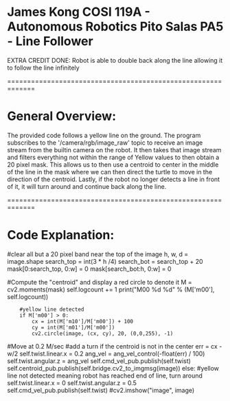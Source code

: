 James Kong
COSI 119A - Autonomous Robotics
Pito Salas
PA5 - Line Follower
=============================================================

EXTRA CREDIT DONE: Robot is able to double back along the line allowing it to follow the line infinitely

=============================================================

# **General Overview:**

The provided code follows a yellow line on the ground. The program subscribes to the '/camera/rgb/image_raw' topic to receive an image stream from the builtin camera on the robot. It then takes that image stream and filters everything not within the range of Yellow values to then obtain a 20 pixel mask. This allows us to then use a centroid to center in the middle of the line in the mask where we can then direct the turtle to move in the direction of the centroid. Lastly, if the robot no longer detects a line in front of it, it will turn around and continue back along the line. 

=============================================================

# **Code Explanation:**

#clear all but a 20 pixel band near the top of the image
    h, w, d = image.shape
    search_top = int(3 * h /4)
    search_bot = search_top + 20
    mask[0:search_top, 0:w] = 0
    mask[search_bot:h, 0:w] = 0

 #Compute the "centroid" and display a red circle to denote it
        M = cv2.moments(mask)
        self.logcount += 1
        print("M00 %d %d" % (M['m00'], self.logcount))

        #yellow line detected
        if M['m00'] > 0:
            cx = int(M['m10']/M['m00']) + 100
            cy = int(M['m01']/M['m00'])
            cv2.circle(image, (cx, cy), 20, (0,0,255), -1)

#Move at 0.2 M/sec
#add a turn if the centroid is not in the center
            err = cx - w/2
            self.twist.linear.x = 0.2
            ang_vel = ang_vel_control(-float(err) / 100)
            self.twist.angular.z = ang_vel
            self.cmd_vel_pub.publish(self.twist)
            self.centroid_pub.publish(self.bridge.cv2_to_imgmsg(image))
        else:
#yellow line not detected meaning robot has reached end of line, turn around
            self.twist.linear.x = 0
            self.twist.angular.z = 0.5
            self.cmd_vel_pub.publish(self.twist)
        #cv2.imshow("image", image)
